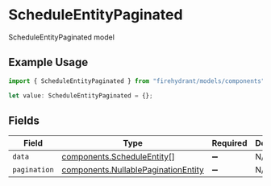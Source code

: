 # ScheduleEntityPaginated

ScheduleEntityPaginated model

## Example Usage

```typescript
import { ScheduleEntityPaginated } from "firehydrant/models/components";

let value: ScheduleEntityPaginated = {};
```

## Fields

| Field                                                                                      | Type                                                                                       | Required                                                                                   | Description                                                                                |
| ------------------------------------------------------------------------------------------ | ------------------------------------------------------------------------------------------ | ------------------------------------------------------------------------------------------ | ------------------------------------------------------------------------------------------ |
| `data`                                                                                     | [components.ScheduleEntity](../../models/components/scheduleentity.md)[]                   | :heavy_minus_sign:                                                                         | N/A                                                                                        |
| `pagination`                                                                               | [components.NullablePaginationEntity](../../models/components/nullablepaginationentity.md) | :heavy_minus_sign:                                                                         | N/A                                                                                        |